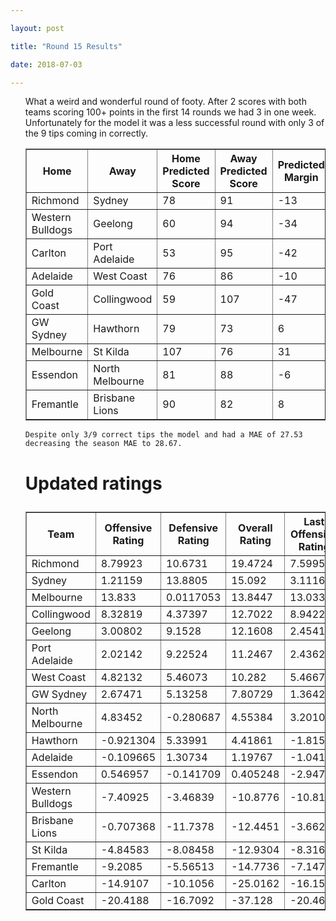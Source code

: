 ```yaml
---

layout: post

title: "Round 15 Results"

date: 2018-07-03

---
```


<ul class="post">

<div class="blurb">



 <p>
What a weird and wonderful round of footy. After 2 scores with both teams scoring 100+ points in the first 14 rounds we had 3 in one week. Unfortunately for the model it was a less successful round with only 3 of the 9 tips coming in correctly.   
 </p>

<table border="1" class="dataframe">   <thead>     <tr style="text-align: center;">       <th>Home</th>       <th>Away</th>       <th>Home Predicted Score</th>       <th>Away Predicted Score</th>       <th>Predicted Margin</th>       <th>Home Score</th>       <th>Away Score</th>       <th>Margin</th>       <th>Error</th>     </tr>   </thead>   <tbody>     <tr>       <td>Richmond</td>       <td>Sydney</td>       <td>78</td>       <td>91</td>       <td>-13</td>       <td>93</td>       <td>67</td>       <td>26</td>       <td>38.75</td>     </tr>     <tr>       <td>Western Bulldogs</td>       <td>Geelong</td>       <td>60</td>       <td>94</td>       <td>-34</td>       <td>103</td>       <td>101</td>       <td>2</td>       <td>35.67</td>     </tr>     <tr>       <td>Carlton</td>       <td>Port Adelaide</td>       <td>53</td>       <td>95</td>       <td>-42</td>       <td>69</td>       <td>90</td>       <td>-21</td>       <td>20.79</td>     </tr>     <tr>       <td>Adelaide</td>       <td>West Coast</td>       <td>76</td>       <td>86</td>       <td>-10</td>       <td>88</td>       <td>78</td>       <td>10</td>       <td>19.72</td>     </tr>     <tr>       <td>Gold Coast</td>       <td>Collingwood</td>       <td>59</td>       <td>107</td>       <td>-47</td>       <td>60</td>       <td>99</td>       <td>-39</td>       <td>8.29</td>     </tr>     <tr>       <td>GW Sydney</td>       <td>Hawthorn</td>       <td>79</td>       <td>73</td>       <td>6</td>       <td>95</td>       <td>84</td>       <td>11</td>       <td>5.21</td>     </tr>     <tr>       <td>Melbourne</td>       <td>St Kilda</td>       <td>107</td>       <td>76</td>       <td>31</td>       <td>117</td>       <td>119</td>       <td>-2</td>       <td>-33.39</td>     </tr>     <tr>       <td>Essendon</td>       <td>North Melbourne</td>       <td>81</td>       <td>88</td>       <td>-6</td>       <td>125</td>       <td>108</td>       <td>17</td>       <td>23.26</td>     </tr>     <tr>       <td>Fremantle</td>       <td>Brisbane Lions</td>       <td>90</td>       <td>82</td>       <td>8</td>       <td>64</td>       <td>119</td>       <td>-55</td>       <td>-62.7</td>     </tr>   </tbody> </table>

 <p>

 	Despite only 3/9 correct tips the model and had a MAE of 27.53 decreasing the season MAE to 28.67.

 </p>



<p>

</p>

<h1>

Updated ratings

</h1>

<table border="1" class="dataframe">   <thead>     <tr style="text-align: center;">       <th>Team</th>       <th>Offensive Rating</th>       <th>Defensive Rating</th>       <th>Overall Rating</th>       <th>Last Offensive Rating</th>       <th>Last Defensive Rating</th>       <th>Last Overall Rating</th>       <th>Overall Change</th>       <th>Change</th>     </tr>   </thead>   <tbody>     <tr>       <td>Richmond</td>       <td>8.79923</td>       <td>10.6731</td>       <td>19.4724</td>       <td>7.59958</td>       <td>8.77307</td>       <td>16.3726</td>       <td>3.099722</td>       <td>2</td>     </tr>     <tr>       <td>Sydney</td>       <td>1.21159</td>       <td>13.8805</td>       <td>15.092</td>       <td>3.11165</td>       <td>15.0801</td>       <td>18.1918</td>       <td>-3.099722</td>       <td>-1</td>     </tr>     <tr>       <td>Melbourne</td>       <td>13.833</td>       <td>0.0117053</td>       <td>13.8447</td>       <td>13.0337</td>       <td>3.48214</td>       <td>16.5158</td>       <td>-2.671133</td>       <td>-1</td>     </tr>     <tr>       <td>Collingwood</td>       <td>8.32819</td>       <td>4.37397</td>       <td>12.7022</td>       <td>8.94221</td>       <td>4.42337</td>       <td>13.3656</td>       <td>-0.663425</td>       <td>1</td>     </tr>     <tr>       <td>Geelong</td>       <td>3.00802</td>       <td>9.1528</td>       <td>12.1608</td>       <td>2.45416</td>       <td>12.5606</td>       <td>15.0148</td>       <td>-2.853943</td>       <td>-1</td>     </tr>     <tr>       <td>Port Adelaide</td>       <td>2.02142</td>       <td>9.22524</td>       <td>11.2467</td>       <td>2.43626</td>       <td>10.4738</td>       <td>12.91</td>       <td>-1.663381</td>       <td>0</td>     </tr>     <tr>       <td>West Coast</td>       <td>4.82132</td>       <td>5.46073</td>       <td>10.282</td>       <td>5.46679</td>       <td>6.39292</td>       <td>11.8597</td>       <td>-1.577666</td>       <td>0</td>     </tr>     <tr>       <td>GW Sydney</td>       <td>2.67471</td>       <td>5.13258</td>       <td>7.80729</td>       <td>1.36425</td>       <td>6.02649</td>       <td>7.39074</td>       <td>0.416547</td>       <td>0</td>     </tr>     <tr>       <td>North Melbourne</td>       <td>4.83452</td>       <td>-0.280687</td>       <td>4.55384</td>       <td>3.20105</td>       <td>3.21381</td>       <td>6.41485</td>       <td>-1.861017</td>       <td>0</td>     </tr>     <tr>       <td>Hawthorn</td>       <td>-0.921304</td>       <td>5.33991</td>       <td>4.41861</td>       <td>-1.81522</td>       <td>6.65038</td>       <td>4.83516</td>       <td>-0.416547</td>       <td>0</td>     </tr>     <tr>       <td>Adelaide</td>       <td>-0.109665</td>       <td>1.30734</td>       <td>1.19767</td>       <td>-1.04186</td>       <td>0.661868</td>       <td>-0.379992</td>       <td>1.577666</td>       <td>0</td>     </tr>     <tr>       <td>Essendon</td>       <td>0.546957</td>       <td>-0.141709</td>       <td>0.405248</td>       <td>-2.94754</td>       <td>1.49177</td>       <td>-1.45577</td>       <td>1.861017</td>       <td>0</td>     </tr>     <tr>       <td>Western Bulldogs</td>       <td>-7.40925</td>       <td>-3.46839</td>       <td>-10.8776</td>       <td>-10.8171</td>       <td>-2.91453</td>       <td>-13.7316</td>       <td>2.853943</td>       <td>1</td>     </tr>     <tr>       <td>Brisbane Lions</td>       <td>-0.707368</td>       <td>-11.7378</td>       <td>-12.4451</td>       <td>-3.66271</td>       <td>-13.7988</td>       <td>-17.4615</td>       <td>5.016335</td>       <td>2</td>     </tr>     <tr>       <td>St Kilda</td>       <td>-4.84583</td>       <td>-8.08458</td>       <td>-12.9304</td>       <td>-8.31627</td>       <td>-7.28528</td>       <td>-15.6015</td>       <td>2.671133</td>       <td>0</td>     </tr>     <tr>       <td>Fremantle</td>       <td>-9.2085</td>       <td>-5.56513</td>       <td>-14.7736</td>       <td>-7.14751</td>       <td>-2.60978</td>       <td>-9.75729</td>       <td>-5.016335</td>       <td>-3</td>     </tr>     <tr>       <td>Carlton</td>       <td>-14.9107</td>       <td>-10.1056</td>       <td>-25.0162</td>       <td>-16.1592</td>       <td>-10.5204</td>       <td>-26.6796</td>       <td>1.663381</td>       <td>0</td>     </tr>     <tr>       <td>Gold Coast</td>       <td>-20.4188</td>       <td>-16.7092</td>       <td>-37.128</td>       <td>-20.4682</td>       <td>-17.3232</td>       <td>-37.7914</td>       <td>0.663425</td>       <td>0</td>     </tr>   </tbody> </table>
</p>


</div><!-- /.blurb -->	

</ul>
